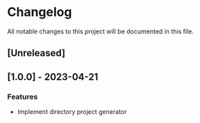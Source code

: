 # Changelog

All notable changes to this project will be documented in this file.

## [Unreleased]
## [1.0.0] - 2023-04-21

### Features

- Implement directory project generator

<!-- generated by git-cliff -->
